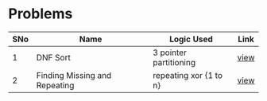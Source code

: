 # Problems

SNo | Name | Logic Used | Link |
----|------|------------|------|
1 | DNF Sort | 3 pointer partitioning | [view](DNF_sort.cpp)
2 | Finding Missing and Repeating | repeating xor {1 to n} | [view](missing_repeating.cpp)